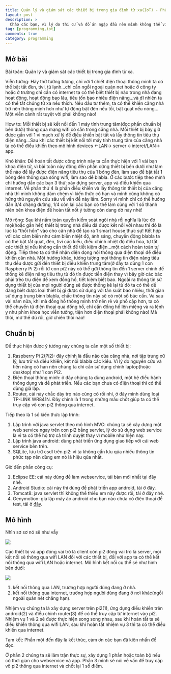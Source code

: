 ```yaml
---
title: Quản lý và giám sát các thiết bị trong gia đình từ xa(IoT) - Phần 1
layout: post
description: >
  Chào các bạn, vì lý do thi cử và đồ án ngập đầu nên mình không thể viết bài trong thời gian qua. Bây giờ mình đã trở lại với 1 chủ đề hoàn toàn mới(với mình) đó là Internet of Things(IoT), về lý thuyết của IoT thì các bạn có thể tìm hiểu thông qua google.com. Mình cũng chỉ vừa mới nguyên cứu IoT trong thời gian ngắn vì thế bài viết sẽ còn nhiều sai sót do đó các bạn có thể đóng góp ngay bên dưới phần comment.
tag: [programming,iot]
comments: true
category: programming
---
```

<span/>

Mở bài
-----

Bài toán: Quản lý và giám sát các thiết bị trong gia đình từ xa.

Viễn tưởng: Hảy thử tưởng tượng, chỉ với 1 chiết điện thoại thông minh ta có thể bật tắt đèn, tivi, tủ lạnh…chỉ cần ngồi ngoài quán net hoặc ở công ty hoặc ở trường chỉ cần có internet ta có thể biết thiết bị nào trong nhà đang hoạt động, hoạt động bao lâu, tiêu tốn bao nhiêu điện năng…và dĩ nhiên ta có thể tắt chúng từ xa nếu thích. Nếu đầu tư thêm, ta có thể khiến căng nhà trở nên thông minh hơn như tự động bật đèn nếu tối, bật quạt nếu nóng…Một viễn cảnh rất tuyệt vời phải không nào! 

How to: Mỗi thiết bị sẽ kết nối đến 1 máy tính trung tâm(đọc phần chuẩn bị bên dưới) thông qua mạng wifi có sẳn trong căng nhà. Mỗi thiết bị bây giờ được gắn với 1 vi mạch xử lý để điều khiển bật tắt và lấy thông tin tiêu thụ điện năng…Sau khi các thiết bị kết nối tới máy tính trung tâm của căng nhà ta có thể điều khiển theo mô hình devices <-LAN-> server <-interet/LAN-> app. 

Khó khăn: Để hoàn tất được công trình này ta cần thực hiện với 1 vài bạn khoa điện tử, vì bài toàn này động đến phần cứng thiết bị bên dưới như làm thế nào để lấy được điện năng tiêu thụ của 1 bóng đèn, làm sao để bật tắt 1 bóng đèn thông qua sóng wifi, làm sao để blabla. Ở các bước tiếp theo mình chỉ hướng dẩn các bạn 3 thứ: xây dựng server, app và điều khiển qua internet. Về phần thứ 4 là phần điều khiển và lấy thông tin thiết bị của căng nhà thì mình không dám chém vì kiến thức có hạn và mình cũng không có hứng thú nguyên cứu sâu về vấn đề này lắm. Sorry vì mình chỉ có thể hướng dẩn 3/4 chặng đường, 1/4 còn lại các bạn có thể làm cùng với 1 số thanh niên bên khoa điện để hoàn tất nốt ý tưởng còn dang dở này nhé! 

Mở rộng: Sau khi nắm toàn quyền kiểm soát ngôi nhà rồi nghĩa là lúc đó mọi(hoặc gần hết) thiết bị trong nhà điều đã được kết nối với nhau thì đó là lúc ta “thổi hồn” vào cho căn nhà để tạo ra 1 smart house thực sự! Kết hợp với các cảm biến như cảm biến nhiệt độ, ánh sáng, chuyển động blabla ta có thẻ bật tắt quạt, đèn, tivi các kiểu, điều chỉnh nhiệt độ điều hòa, tự tắt các thiết bị nếu không cần thiết để tiết kiệm điện…một cách hoàn toàn tự động. Tiếp theo ta có thể nhận diện dọng nói thông qua điện thoại để điều khiển căn nhà. Một hướng khác, tưởng tượng mọi thông tin điện năng tiêu thụ đều được gửi đến thiết bị điều khiển trung tâm(ở đây ta dùng 1 con Raspberry Pi 2) rồi từ con pi2 này có thể gửi thông tin đến 1 server chính để thống kê điện năng tiêu thụ từ đó tín được tiền điện thay vì bây giờ các bác phải trèo trụ điện để xem đồng hồ, tiết kiệm biết bao. Ngoài ra thông tin sử dụng thiết bị của mọi người dùng sẽ được thống kê lại từ đó ta có thể dể dàng biết được loại thiết bị gì được sử dụng với tần suất bao nhiêu, thời gian sử dụng trung bình blabla, chắc thông tin này sẽ có một số bác cần. Và sau vài năm nữa, khi mà đồng hồ thông minh trở nên rẻ và phổ cập hơn, ta có thể chuyển từ điện thoại qua đồng hồ, chỉ cần đồng hồ lên miệng và ra lệnh y như phim khoa học viễn tưởng, tiện hơn điện thoại phải không nào! 
Mà thôi, mơ thế đủ rồi, giờ chiến thôi nào!

Chuẩn bị
-----

Để thực hiện được ý tưởng này chúng ta cần một số thiết bị:

1. Raspberry Pi 2(Pi2): đây chính là đầu não của căng nhà, nơi tập trung xử lý, lưu trữ và điều khiển, kết nối blabla các kiểu. Vì lý do nguyên cứu và tiền năng có hạn nên chúng ta chỉ cần sử dụng chính laptop(hoặc desktop) như 1 con Pi2.
1. Điện thoại thông minh: ở đây chúng ta dùng android, một hệ điều hành thông dụng và dể phát triển. Nếu các bạn chưa có điện thoại thì có thể dùng giả lập.
1. Router, cái này chắc dảy trọ nào cũng có rồi nhỉ, ở đây mình dùng loại TP-LINK WR841N. Đây chính là 1 trong những mấu chốt giúp ta có thể truy cập vô con pi2 thông qua internet.

Tiếp theo là 1 số kiến thức lập trình:
1. Lập trình với java servlet theo mô hình MVC: chúng ta sẽ xây dựng một web service ngay trên con pi2 bằng servlet, lý do sử dụng web service là vì ta có thể hộ trợ cả trình duyệt thay vì mobile như hiện nay.
1. Lập trình java android: dùng phát triển ứng dụng giao tiếp với cái web service bên trên.
1. SQLite, lưu trữ csdl trên pi2: vì ta không cần lưu qúa nhiều thông tin phức tạp nên dùng em nó là hiệu qủa nhất.

Giờ đến phần công cụ:
1. Eclipse EE: cái này dùng để làm webservice, tải bản mới nhất tại đây nhé.
1. Android Studio: cái này thì dùng để phát triển app android, tải ở đây.
1. Tomcat8: java servlet thì không thể thiếu em này được rồi, tải ở đây nhé.
1. Genymotion: gỉa lập máy ảo android cho bạn nào chưa có điện thoại để test, tải ở [đây](https://www.genymotion.com/).

Mô hình
-----

Nhìn sơ sơ nó sẽ như vầy

![](https://docs.google.com/uc?authuser=0&id=0ByMQfqYoGjfURUF5bVZFU1V3ZFE&export=download)

Các thiết bị và app đóng vai trò là client còn pi2 đóng vai trò là server, mọi kết nối sẽ thông qua wifi LAN đối với các thiết bị, đối với app ta có thể kết nối thông qua wifi LAN hoặc internet.
Mô hình kết nối cụ thể sẻ như hình bên dưới:

![](https://docs.google.com/uc?authuser=0&id=0ByMQfqYoGjfUTC1ucUtacE5mNzg&export=download)

1. kết nối thông qua LAN, trường hợp người dùng đang ở nhà. 
1. kết nối thông qua internet, trường hợp người dùng đang ở nơi khác(ngồi ngoài quán nét chẳng hạn).

Nhiệm vụ chúng ta là xây dựng server trên pi2(1), ứng dụng điều khiển trên android(2) và điều chỉnh router(3) để có thể truy cập từ internet vào pi2. Nhiệm vụ 1 và 2 sẽ được thực hiện song song nhau, sau khi hoàn tất ta sẽ điều khiển thông qua wifi LAN, sau khi hoàn tất nhiệm vụ 3 thì ta có thể điều khiển qua internet.

Tạm kết: Phần một đến đây là kết thúc, cảm ơn cảc bạn đã kiên nhẩn để đọc.

Ở phần 2 chúng ta sẽ lâm trận thực sự, xây dựng 1 phần hoặc toàn bộ nếu có thời gian cho webservice và app. Phần 3 mình sẽ nói về vấn đề truy cập vô pi2 thông qua internet và chốt lại 1 số điểm.
